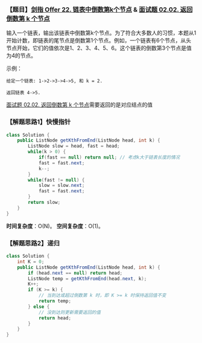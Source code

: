 ### 【题目】[剑指 Offer 22. 链表中倒数第k个节点](https://leetcode-cn.com/problems/lian-biao-zhong-dao-shu-di-kge-jie-dian-lcof/submissions/) & [面试题 02.02. 返回倒数第 k 个节点](https://leetcode-cn.com/problems/kth-node-from-end-of-list-lcci/)
输入一个链表，输出该链表中倒数第k个节点。为了符合大多数人的习惯，本题从1开始计数，即链表的尾节点是倒数第1个节点。例如，一个链表有6个节点，从头节点开始，它们的值依次是1、2、3、4、5、6。这个链表的倒数第3个节点是值为4的节点。

示例：

	给定一个链表: 1->2->3->4->5, 和 k = 2.
	
	返回链表 4->5.

[面试题 02.02. 返回倒数第 k 个节点](https://leetcode-cn.com/problems/kth-node-from-end-of-list-lcci/)需要返回的是对应结点的值
### 【解题思路1】快慢指针

```java
class Solution {
    public ListNode getKthFromEnd(ListNode head, int k) {
        ListNode slow = head, fast = head;
        while(k > 0) {
            if(fast == null) return null; // 考虑k大于链表长度的情况
            fast = fast.next;
            k--;
        }
        while(fast != null) {
            slow = slow.next;
            fast = fast.next;
        }
        return slow;
    }
}
```

**时间复杂度**：O(N)。
**空间复杂度**：O(1)。

### 【解题思路2】递归

```java
class Solution {
    int K = 0;
    public ListNode getKthFromEnd(ListNode head, int k) {
        if (head.next == null) return head;
        ListNode temp = getKthFromEnd(head.next, k);
        K++;
        if (K >= k) {
            // 当到达或超过倒数第 k 时，即 K >= k 时保持返回值不变
            return temp;
        } else {
            // 没到达则更新需要返回的值
            return head;
        }
    }
}
```
